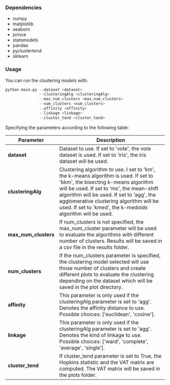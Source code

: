 ### Dependencies

- numpy
- matplotlib
- seaborn
- prince
- statsmodels
- pandas
- pyclustertend
- sklearn

### Usage

You can run the clustering models with:

```python
python main.py --dataset <dataset> 
               --clusteringAlg <clusteringAlg>
               --max_num_clusters <max_num_clusters> 
               --num_clusters <num_clusters>
               --affinity <affinity>
               --linkage <linkage>
               --cluster_tend <cluster_tend>
```
Specifying the parameters  according to the following table:

| Parameter           | Description                                                                                                                                                                                                                                                                                                                    |
| ------------------- |--------------------------------------------------------------------------------------------------------------------------------------------------------------------------------------------------------------------------------------------------------------------------------------------------------------------------------|
| **dataset**         | Dataset to use. If set to 'vote', the vote dataset is used. If set to 'iris', the iris dataset will be used.                                                                                                                                                                                                                   |
| **clusteringAlg**    | Clustering algorithm to use. I set to 'km', the k-means algorithm is used. If set to 'bkm', the bisecting k-means algorithm will be used. If set to 'ms', the mean-shift algorithm will be used. If set to 'agg', the agglomerative clustering algorithm will be used. If set to 'kmed', the k-medoids algorithm will be used. |
| **max_num_clusters**   | If num_clusters is not specified, the max_num_cluster parameter will be used to evaluate the algorithms with different number of clusters. Results will be saved in a csv file in the results folder.                                                                                                                          |
| **num_clusters** | If the num_clusters parameter is specified, the clustering model selected will use those number of clusters and create different plots to evaluate the clustering depending on the dataset which will be saved in the plot directory.                                                                                          |
| **affinity**  | This parameter is only used if the clusteringAlg parameter is set to 'agg'. Denotes the affinity distance to use. Possible choices: ['euclidean', 'cosine'].                                                                                                                                                                   |
| **linkage**        | This parameter is only used if the clusteringAlg parameter is set to 'agg'. Denotes the kind of linkage to use. Possible choices: ['ward', 'complete', 'average', 'single'].                                                                                                                                                   |
| **cluster_tend**       | If cluster_tend parameter is set to True, the Hopkins statistic and the VAT matrix are computed. The VAT matrix will be saved in the plots folder.                                                                                                                                                                             |                |